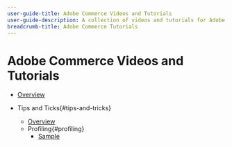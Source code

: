 ```yaml
---
user-guide-title: Adobe Commerce Videos and Tutorials
user-guide-description: A collection of videos and tutorials for Adobe Commerce.
breadcrumb-title: Adobe Commerce Tutorials
---
```

  
# Adobe Commerce Videos and Tutorials

+ [Overview](overview.md)

+ Tips and Ticks{#tips-and-tricks}
  + [Overview](./tips-and-tricks/overview.md)
  + Profiling{#profiling}    
    + [Sample](./tips-and-tricks/profiling/sample.md)
